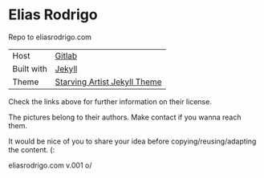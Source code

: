 # Elias Rodrigo
Repo to eliasrodrigo.com

| | |
|------------|:---------------------------|
| Host       | [Gitlab](https:gitlab.com) |
| Built with | [Jekyll](http://jekyllrb.com/) |
| Theme      | [Starving Artist Jekyll Theme](https://chrisanthropic.github.io/starving-artist-jekyll-theme/) |

Check the links above for further information on their license.

The pictures belong to their authors. Make contact if you wanna reach them.

It would be nice of you to share your idea before copying/reusing/adapting the
content. (:


eliasrodrigo.com v.001 o/
